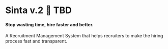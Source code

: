

# Sinta v.2 🚀 TBD
#### Stop wasting time, hire faster and better.
A Recruitment Management System that helps recruiters to make the hiring process fast and transparent.

